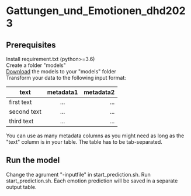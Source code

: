# Gattungen_und_Emotionen_dhd2023

## Prerequisites

Install requirement.txt (python>=3.6) <br>
Create a folder "models" <br>
[Download](https://owncloud.gwdg.de/index.php/s/g2PjWWcknSRlMSd) the models to your "models" folder <br>
Transform your data to the following input format: <br>

| text        | metadata1           | metadata2  |
| ------------- |:-------------:| -----:|
| first text      | ... | ... |
| second text      | ...      |   ... |
| third text | ...      |    ... |

You can use as many metadata columns as you might need as long
as the "text" column is in your table. The table has to be 
tab-separated.

## Run the model

Change the agrument "-inputfile" in start_prediction.sh.
Run start_prediction.sh. Each emotion prediction will be saved in
a separate output table.
